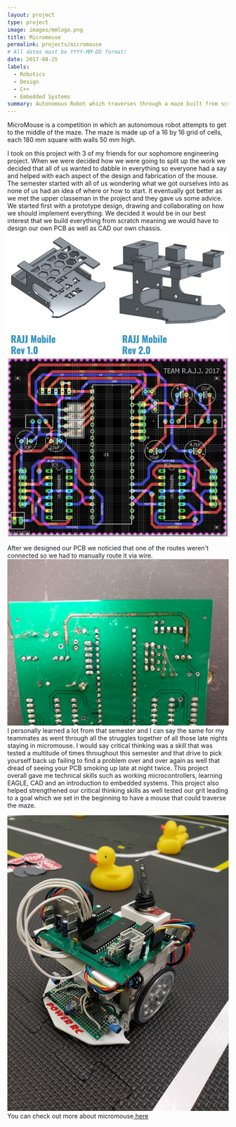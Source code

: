 ```yaml
---
layout: project
type: project
image: images/mmlogo.png
title: Micromouse
permalink: projects/micromouse
# All dates must be YYYY-MM-DD format!
date: 2017-08-25
labels:
  - Robotics
  - Design
  - C++
  - Embedded Systems
summary: Autonomous Robot which traverses through a maze built from scratch
---
```


MicroMouse is a competition in which an autonomous robot attempts to get to the middle of the maze. The maze is made up of a 16 by 16 grid of cells, each 180 mm square with walls 50 mm high.

I took on this project with 3 of my friends for our sophomore engineering project. When we were decided how we were going to split up the work we decided that all of us wanted to dabble in everything so everyone had a say and helped with each aspect of the design and fabrication of the mouse. The semester started with all of us wondering what we got ourselves into as none of us had an idea of where or how to start. It eventually got better as we met the upper classeman in the project and they gave us some advice. We started first with a prototype design, drawing and collaborating on how we should implement everything. We decided it would be in our best interest that we build everything from scratch meaning we would have to design our own PCB as well as CAD our own chassis.
 <img class="ui large center image" src="../images/cad.png">
 <img class="ui large center image" src="../images/pcbschematic.png">
 
After we designed our PCB we noticied that one of the routes weren't connected so we had to manually route it via wire. 
<img class="ui large center image" src="../images/rippcb.jpg">
I personally learned a lot from that semester and I can say the same for my teammates as went through all the struggles together of all those late nights staying in micromouse. I would say critical thinking was a skill that was tested a multitude of times throughout this semester and that drive to pick yourself back up failing to find a problem over and over again as well that dread of seeing your PCB smoking up late at night twice. This project overall gave me technical skills such as working microcontrollers, learning EAGLE, CAD and an introduction to embedded systems. This project also helped strengthened our critical thinking skills as well tested our grit leading to a goal which we set in the beginning to have a mouse that could traverse the maze.

 <img class="ui large center image" src="../images/mousev2.jpg">
 You can check out more about micromouse<a href="http://micromouseusa.com/?page_id=23"> here</a>

